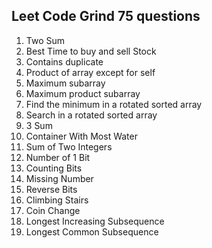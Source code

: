 ## Leet Code Grind 75 questions
1. Two Sum
2. Best Time to buy and sell Stock
3. Contains duplicate
4. Product of array except for self
5. Maximum subarray
6. Maximum product subarray
7. Find the minimum in a rotated sorted array
8. Search in a rotated sorted array
9. 3 Sum
10. Container With Most Water
11. Sum of Two Integers
12. Number of 1 Bit
13. Counting Bits
14. Missing Number
15. Reverse Bits
16. Climbing Stairs
17. Coin Change
18. Longest Increasing Subsequence
19. Longest Common Subsequence
